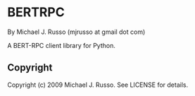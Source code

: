 BERTRPC 
=======

By Michael J. Russo (mjrusso at gmail dot com)

A BERT-RPC client library for Python.

Copyright
---------

Copyright (c) 2009 Michael J. Russo.  See LICENSE for details.